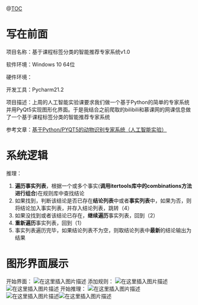 @[TOC](基于课程标签分类的智能推荐专家系统（Python+PyQt5实现）)

# 写在前面
项目名称：基于课程标签分类的智能推荐专家系统v1.0

软件环境：Windows 10 64位

硬件环境：

开发工具：Pycharm21.2

项目描述：上周的人工智能实验课要求我们做一个基于Python的简单的专家系统并用PyQt5实现图形化界面。于是我结合之前爬取的bilibili和慕课网的网课信息做了一个基于课程标签分类的智能推荐专家系统

参考文章：[基于Python/PYQT5的动物识别专家系统（人工智能实验）](https://blog.csdn.net/xiaotang_sama/article/details/84955884)

# 系统逻辑

推理：
 1. **遍历事实列表**，根据一个或多个事实(**调用itertools库中的combinations方法进行组合**)在规则库中查找结论
 2. 如果找到，判断该结论是否已存在**结论列表**中或者**事实列表**中，如果为否，则将结论加入事实列表，并存入结论列表，跳转（4）
 3. 如果没找到或者该结论已存在，**继续遍历**事实列表，回到（2）
 4. **重新遍历**事实列表，回到（1）
 5. 事实列表遍历完毕，如果结论列表不为空，则取结论列表中**最新**的结论输出为结果


# 图形界面展示

开始界面：
![在这里插入图片描述](https://img-blog.csdnimg.cn/9793bb156c55489c913b3d8758bbb533.png?x-oss-process=image/watermark,type_ZHJvaWRzYW5zZmFsbGJhY2s,shadow_50,text_Q1NETiBAc2dzeDEx,size_20,color_FFFFFF,t_70,g_se,x_16)
添加规则：
![在这里插入图片描述](https://img-blog.csdnimg.cn/ec80da46bd564439a9f8f2e786f977cb.png)
![在这里插入图片描述](https://img-blog.csdnimg.cn/07c7a50cdc3349f1b5ec048a474b80ff.png?x-oss-process=image/watermark,type_ZHJvaWRzYW5zZmFsbGJhY2s,shadow_50,text_Q1NETiBAc2dzeDEx,size_19,color_FFFFFF,t_70,g_se,x_16)
开始推理：
![在这里插入图片描述](https://img-blog.csdnimg.cn/7894488757a846a7879a725ae0f556f7.png)
![在这里插入图片描述](https://img-blog.csdnimg.cn/67fe63ab1fab43c5aab43ebe295a8ac5.png)![在这里插入图片描述](https://img-blog.csdnimg.cn/447d01656d84484eb76bfc3ecfc194bd.png?x-oss-process=image/watermark,type_ZHJvaWRzYW5zZmFsbGJhY2s,shadow_50,text_Q1NETiBAc2dzeDEx,size_20,color_FFFFFF,t_70,g_se,x_16)

